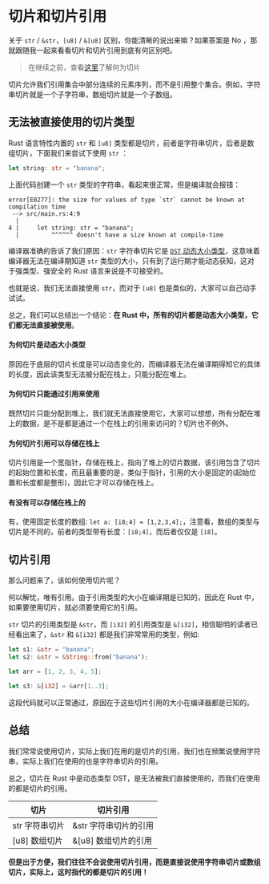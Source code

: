 # 切片和切片引用

关于 `str` / `&str`，`[u8]` / `&[u8]` 区别，你能清晰的说出来嘛？如果答案是 No ，那就跟随我一起来看看切片和切片引用到底有何区别吧。

> 在继续之前，查看[这里](https://course.rs/basic/compound-type/string-slice.html#切片slice)了解何为切片

切片允许我们引用集合中部分连续的元素序列，而不是引用整个集合。例如，字符串切片就是一个子字符串，数组切片就是一个子数组。

## 无法被直接使用的切片类型

Rust 语言特性内置的 `str` 和 `[u8]` 类型都是切片，前者是字符串切片，后者是数组切片，下面我们来尝试下使用 `str` ：

```rust
let string: str = "banana";
```

上面代码创建一个 `str` 类型的字符串，看起来很正常，但是编译就会报错：

```shell
error[E0277]: the size for values of type `str` cannot be known at compilation time
 --> src/main.rs:4:9
  |
4 |     let string: str = "banana";
  |         ^^^^^^ doesn't have a size known at compile-time
```

编译器准确的告诉了我们原因：`str` 字符串切片它是 [`DST` 动态大小类型](https://course.rs/advance/custom-type.html#动态大小类型)，这意味着编译器无法在编译期知道 `str` 类型的大小，只有到了运行期才能动态获知，这对于强类型、强安全的 Rust 语言来说是不可接受的。

也就是说，我们无法直接使用 `str`，而对于 `[u8]` 也是类似的，大家可以自己动手试试。

总之，我们可以总结出一个结论：**在 Rust 中，所有的切片都是动态大小类型，它们都无法直接被使用**。

#### 为何切片是动态大小类型

原因在于底层的切片长度是可以动态变化的，而编译器无法在编译期得知它的具体的长度，因此该类型无法被分配在栈上，只能分配在堆上。

#### 为何切片只能通过引用来使用

既然切片只能分配到堆上，我们就无法直接使用它，大家可以想想，所有分配在堆上的数据，是不是都是通过一个在栈上的引用来访问的？切片也不例外。

#### 为何切片引用可以存储在栈上

切片引用是一个宽指针，存储在栈上，指向了堆上的切片数据，该引用包含了切片的起始位置和长度，而且最重要的是，类似于指针，引用的大小是固定的(起始位置和长度都是整形)，因此它才可以存储在栈上。

#### 有没有可以存储在栈上的

有，使用固定长度的数组: `let a: [i8;4] = [1,2,3,4];`，注意看，数组的类型与切片是不同的，前者的类型带有长度：`[i8;4]`，而后者仅仅是 `[i8]`。

## 切片引用

那么问题来了，该如何使用切片呢？

何以解忧，唯有引用。由于引用类型的大小在编译期是已知的，因此在 Rust 中，如果要使用切片，就必须要使用它的引用。

`str` 切片的引用类型是 `&str`，而 `[i32]` 的引用类型是 `&[i32]`，相信聪明的读者已经看出来了，`&str` 和 `&[i32]` 都是我们非常常用的类型，例如:

```rust
let s1: &str = "banana";
let s2: &str = &String::from("banana");

let arr = [1, 2, 3, 4, 5];

let s3: &[i32] = &arr[1..3];
```

这段代码就可以正常通过，原因在于这些切片引用的大小在编译器都是已知的。

## 总结

我们常常说使用切片，实际上我们在用的是切片的引用，我们也在频繁说使用字符串，实际上我们在使用的也是字符串切片的引用。

总之，切片在 Rust 中是动态类型 DST，是无法被我们直接使用的，而我们在使用的都是切片的引用。

| 切片           | 切片引用              |
| -------------- | --------------------- |
| str 字符串切片 | &str 字符串切片的引用 |
| [u8] 数组切片  | &[u8] 数组切片的引用  |

**但是出于方便，我们往往不会说使用切片引用，而是直接说使用字符串切片或数组切片，实际上，这时指代的都是切片的引用！**

